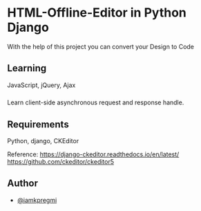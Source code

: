 # HTML-Offline-Editor in Python Django

With the help of this project you can convert your Design to Code

## Learning

JavaScript, jQuery, Ajax
#####
Learn client-side asynchronous request and response handle.


## Requirements
Python, django, CKEditor

Reference: 
https://django-ckeditor.readthedocs.io/en/latest/
https://github.com/ckeditor/ckeditor5

## Author

- [@iamkpregmi](https://www.github.com/iamkpregmi)
